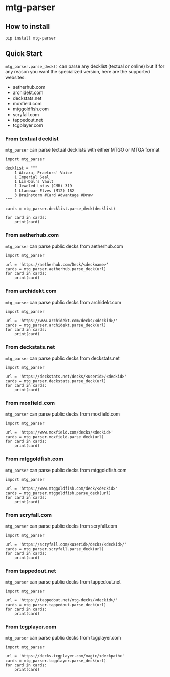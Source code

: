 # mtg-parser


## How to install

	pip install mtg-parser


## Quick Start

`mtg_parser.parse_deck()` can parse any decklist (textual or online) but if for any reason you want the specialized version, here are the supported websites:
* aetherhub.com
* archidekt.com
* deckstats.net
* moxfield.com
* mtggoldfish.com
* scryfall.com
* tappedout.net
* tcgplayer.com


### From textual decklist

`mtg_parser` can parse textual decklists with either MTGO or MTGA format

	import mtg_parser
	
	decklist = """
		1 Atraxa, Praetors' Voice
		1 Imperial Seal
		1 Lim-Dûl's Vault
		1 Jeweled Lotus (CMR) 319
		1 Llanowar Elves (M12) 182
		3 Brainstorm #Card Advantage #Draw
	"""
	
	cards = mtg_parser.decklist.parse_deck(decklist)
	
	for card in cards:
		print(card)

### From aetherhub.com

`mtg_parser` can parse public decks from aetherhub.com

	import mtg_parser
	
	url = 'https://aetherhub.com/Deck/<deckname>'
	cards = mtg_parser.aetherhub.parse_deck(url)
	for card in cards:
		print(card)


### From archidekt.com

`mtg_parser` can parse public decks from archidekt.com

	import mtg_parser
	
	url = 'https://www.archidekt.com/decks/<deckid>/'
	cards = mtg_parser.archidekt.parse_deck(url)
	for card in cards:
		print(card)


### From deckstats.net

`mtg_parser` can parse public decks from deckstats.net

	import mtg_parser
	
	url = 'https://deckstats.net/decks/<userid>/<deckid>'
	cards = mtg_parser.deckstats.parse_deck(url)
	for card in cards:
		print(card)


### From moxfield.com

`mtg_parser` can parse public decks from moxfield.com

	import mtg_parser
	
	url = 'https://www.moxfield.com/decks/<deckid>'
	cards = mtg_parser.moxfield.parse_deck(url)
	for card in cards:
		print(card)


### From mtggoldfish.com

`mtg_parser` can parse public decks from mtggoldfish.com

	import mtg_parser
	
	url = 'https://www.mtggoldfish.com/deck/<deckid>'
	cards = mtg_parser.mtggoldfish.parse_deck(url)
	for card in cards:
		print(card)


### From scryfall.com

`mtg_parser` can parse public decks from scryfall.com

	import mtg_parser
	
	url = 'https://scryfall.com/<userid>/decks/<deckid>/'
	cards = mtg_parser.scryfall.parse_deck(url)
	for card in cards:
		print(card)


### From tappedout.net

`mtg_parser` can parse public decks from tappedout.net

	import mtg_parser
	
	url = 'https://tappedout.net/mtg-decks/<deckid>/'
	cards = mtg_parser.tappedout.parse_deck(url)
	for card in cards:
		print(card)


### From tcgplayer.com

`mtg_parser` can parse public decks from tcgplayer.com

	import mtg_parser
	
	url = 'https://decks.tcgplayer.com/magic/<deckpath>'
	cards = mtg_parser.tcgplayer.parse_deck(url)
	for card in cards:
		print(card)
